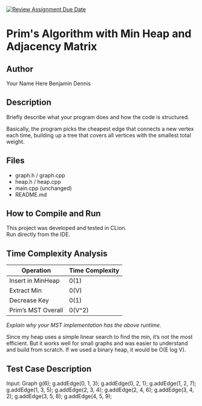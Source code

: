 [![Review Assignment Due Date](https://classroom.github.com/assets/deadline-readme-button-22041afd0340ce965d47ae6ef1cefeee28c7c493a6346c4f15d667ab976d596c.svg)](https://classroom.github.com/a/K_t6ffJX)
# Prim's Algorithm with Min Heap and Adjacency Matrix

## Author
Your Name Here
Benjamin Dennis
## Description
Briefly describe what your program does and how the code is structured.

Basically, the program picks the cheapest edge that connects a new vertex each time, 
building up a tree that covers all vertices with the smallest total weight.


## Files
- graph.h / graph.cpp
- heap.h / heap.cpp
- main.cpp (unchanged)
- README.md

## How to Compile and Run
This project was developed and tested in CLion.  
Run directly from the IDE.

## Time Complexity Analysis


| Operation            | Time Complexity |
|----------------------|-----------------|
| Insert in MinHeap    | 0(1)            |
| Extract Min          | 0(V)            |
| Decrease Key         | 0(1)            |
| Prim’s MST Overall   | 0(V^2)          |

_Explain why your MST implementation has the above runtime._

Since my heap uses a simple linear search to find the min, it’s not the most efficient. 
But it works well for small graphs and was easier to understand and build from scratch. 
If we used a binary heap, it would be O(E log V).


## Test Case Description

Input:  Graph g(6);
g.addEdge(0, 1, 3);
g.addEdge(0, 2, 1);
g.addEdge(1, 2, 7);
g.addEdge(1, 3, 5);
g.addEdge(2, 3, 4);
g.addEdge(2, 4, 6);
g.addEdge(3, 4, 2);
g.addEdge(3, 5, 8);
g.addEdge(4, 5, 9);



